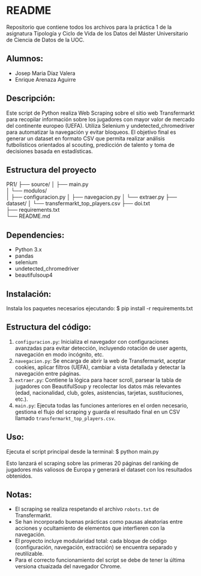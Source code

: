 # README

Repositorio que contiene todos los archivos para la práctica 1 de la asignatura Tipología y Ciclo de Vida de los Datos del Máster Universitario de Ciencia de Datos de la UOC.

## Alumnos:
- Josep Maria Díaz Valera  
- Enrique Arenaza Aguirre

## Descripción:
Este script de Python realiza Web Scraping sobre el sitio web Transfermarkt para recopilar información sobre los jugadores con mayor valor de mercado del continente europeo (UEFA). Utiliza Selenium y undetected_chromedriver para automatizar la navegación y evitar bloqueos. El objetivo final es generar un dataset en formato CSV que permita realizar análisis futbolísticos orientados al scouting, predicción de talento y toma de decisiones basada en estadísticas.
## Estructura del proyecto

PR1/
├── source/
│   ├── main.py          
│   └── modulos/              
│       ├── configuracion.py
│       ├── navegacion.py
│       └── extraer.py
├── dataset/
│   └── transfermarkt_top_players.csv
├── doi.txt            
├── requirements.txt        
└── README.md        
## Dependencies:
- Python 3.x  
- pandas  
- selenium  
- undetected_chromedriver  
- beautifulsoup4  

## Instalación:
Instala los paquetes necesarios ejecutando:
$ pip install -r requirements.txt

## Estructura del código:

1. `configuracion.py`: Inicializa el navegador con configuraciones avanzadas para evitar detección, incluyendo rotación de user agents, navegación en modo incógnito, etc.
2. `navegacion.py`: Se encarga de abrir la web de Transfermarkt, aceptar cookies, aplicar filtros (UEFA), cambiar a vista detallada y detectar la navegación entre páginas.
3. `extraer.py`: Contiene la lógica para hacer scroll, parsear la tabla de jugadores con BeautifulSoup y recolectar los datos más relevantes (edad, nacionalidad, club, goles, asistencias, tarjetas, sustituciones, etc.).
4. `main.py`: Ejecuta todas las funciones anteriores en el orden necesario, gestiona el flujo del scraping y guarda el resultado final en un CSV llamado `transfermarkt_top_players.csv`.

## Uso:
Ejecuta el script principal desde la terminal:
$ python main.py

Esto lanzará el scraping sobre las primeras 20 páginas del ranking de jugadores más valiosos de Europa y generará el dataset con los resultados obtenidos.

## Notas:
- El scraping se realiza respetando el archivo `robots.txt` de Transfermarkt.
- Se han incorporado buenas prácticas como pausas aleatorias entre acciones y ocultamiento de elementos que interfieren con la navegación.
- El proyecto incluye modularidad total: cada bloque de código (configuración, navegación, extracción) se encuentra separado y reutilizable.
- Para el correcto funcionamiento del script se debe de tener la última versiona ctuaizada del navegador
Chrome.

